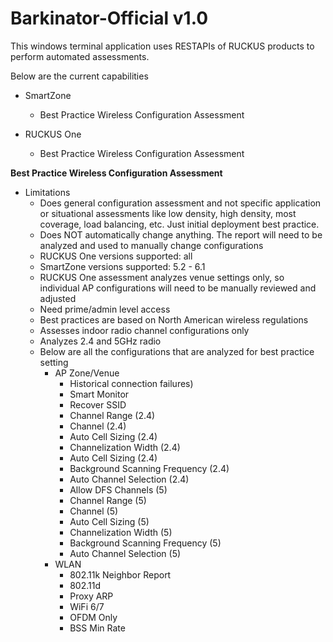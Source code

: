 # Barkinator-Official v1.0

This windows terminal application uses RESTAPIs of RUCKUS products to perform automated assessments. 

Below are the current capabilities

-  SmartZone
   - Best Practice Wireless Configuration Assessment
        
- RUCKUS One
  - Best Practice Wireless Configuration Assessment




  


**Best Practice Wireless Configuration Assessment**

- Limitations
  - Does general configuration assessment and not specific application or situational assessments like low density, high density, most coverage, load balancing, etc. Just initial deployment best practice.
  - Does NOT automatically change anything. The report will need to be analyzed and used to manually change configurations
  - RUCKUS One versions supported: all
  - SmartZone versions supported: 5.2 - 6.1
  - RUCKUS One assessment analyzes venue settings only, so individual AP configurations will need to be manually reviewed and adjusted
  - Need prime/admin level access
  - Best practices are based on North American wireless regulations
  - Assesses indoor radio channel configurations only
  - Analyzes 2.4 and 5GHz radio
  - Below are all the configurations that are analyzed for best practice setting
    - AP Zone/Venue
      - Historical connection failures)
      - Smart Monitor
      - Recover SSID
      - Channel Range (2.4)
      - Channel (2.4)
      - Auto Cell Sizing (2.4)
      - Channelization Width (2.4)
      - Auto Cell Sizing (2.4)
      - Background Scanning Frequency (2.4)
      - Auto Channel Selection (2.4)
      - Allow DFS Channels (5)
      - Channel Range (5)
      - Channel (5)
      - Auto Cell Sizing (5)
      - Channelization Width (5)
      - Background Scanning Frequency (5)
      - Auto Channel Selection (5)
    - WLAN
      - 802.11k Neighbor Report
      - 802.11d
      - Proxy ARP
      - WiFi 6/7
      - OFDM Only
      - BSS Min Rate

